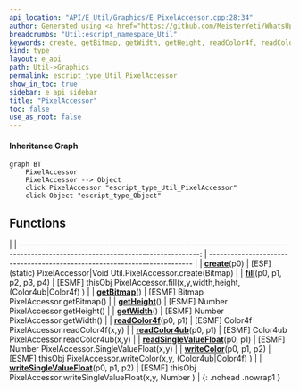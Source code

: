 ```yaml
---
api_location: "API/E_Util/Graphics/E_PixelAccessor.cpp:28:34"
author: Generated using <a href="https://github.com/MeisterYeti/WhatsUpDoc">WhatsUpDoc</a>
breadcrumbs: "Util:escript_namespace_Util"
keywords: create, getBitmap, getWidth, getHeight, readColor4f, readColor4ub, writeColor, writeSingleValueFloat, readSingleValueFloat, fill
kind: type
layout: e_api
path: Util->Graphics
permalink: escript_type_Util_PixelAccessor
show_in_toc: true
sidebar: e_api_sidebar
title: "PixelAccessor"
toc: false
use_as_root: false
---
```


#### Inheritance Graph

```mermaid
graph BT
	PixelAccessor
	PixelAccessor --> Object
	click PixelAccessor "escript_type_Util_PixelAccessor"
	click Object "escript_type_Object"
```

## Functions

|
| --------------------------------------------------------------------------------------------------------------------------------: | ------------------------------------------------------------------------- | 
| **[create](classUtil_1_1PixelAccessor#classUtil_1_1PixelAccessor_1a9b9eb02dcab9fe1ced7c16d9f639b68f)**(p0)                        | [ESF] (static) PixelAccessor\|Void Util.PixelAccessor.create(Bitmap)      | 
| **[fill](classUtil_1_1PixelAccessor#classUtil_1_1PixelAccessor_1a7b851ec5723af969d4be614e57f48b25)**(p0, p1, p2, p3, p4)          | [ESMF] thisObj PixelAccessor.fill(x,y,width,height, (Color4ub\|Color4f) ) | 
| **[getBitmap](classUtil_1_1PixelAccessor#classUtil_1_1PixelAccessor_1a6fb0e5e8c4b88ac78a4abbb5285ad425)**()                       | [ESMF] Bitmap PixelAccessor.getBitmap()                                   | 
| **[getHeight](classUtil_1_1PixelAccessor#classUtil_1_1PixelAccessor_1aa49cc1cca1ff3eac90623ad533c7c6e6)**()                       | [ESMF] Number PixelAccessor.getHeight()                                   | 
| **[getWidth](classUtil_1_1PixelAccessor#classUtil_1_1PixelAccessor_1a1321d493e5aa32f03b9bd01221f3cb88)**()                        | [ESMF] Number PixelAccessor.getWidth()                                    | 
| **[readColor4f](classUtil_1_1PixelAccessor#classUtil_1_1PixelAccessor_1aef1a5db9c71b21c023e755031bf5de70)**(p0, p1)               | [ESMF] Color4f PixelAccessor.readColor4f(x,y)                             | 
| **[readColor4ub](classUtil_1_1PixelAccessor#classUtil_1_1PixelAccessor_1a15535ce0a458da7072af90e93727e600)**(p0, p1)              | [ESMF] Color4ub PixelAccessor.readColor4ub(x,y)                           | 
| **[readSingleValueFloat](classUtil_1_1PixelAccessor#classUtil_1_1PixelAccessor_1a66a5cad4d388b630ac17956546165f66)**(p0, p1)      | [ESMF] Number PixelAccessor.SingleValueFloat(x,y)                         | 
| **[writeColor](classUtil_1_1PixelAccessor#classUtil_1_1PixelAccessor_1a6dbf6f13fe900985f50750c9af68d9ce)**(p0, p1, p2)            | [ESMF] thisObj PixelAccessor.writeColor(x,y, (Color4ub\|Color4f) )        | 
| **[writeSingleValueFloat](classUtil_1_1PixelAccessor#classUtil_1_1PixelAccessor_1aeeb897dfd686dc64a9ab2e5f5ae5e2ca)**(p0, p1, p2) | [ESMF] thisObj PixelAccessor.writeSingleValueFloat(x,y, Number )          | 
{: .nohead .nowrap1 }

